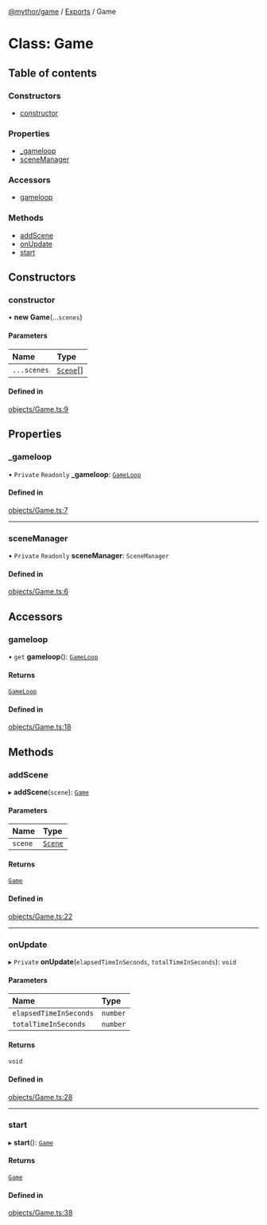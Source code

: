 [@mythor/game](../README.md) / [Exports](../modules.md) / Game

# Class: Game

## Table of contents

### Constructors

- [constructor](Game.md#constructor)

### Properties

- [\_gameloop](Game.md#_gameloop)
- [sceneManager](Game.md#scenemanager)

### Accessors

- [gameloop](Game.md#gameloop)

### Methods

- [addScene](Game.md#addscene)
- [onUpdate](Game.md#onupdate)
- [start](Game.md#start)

## Constructors

### constructor

• **new Game**(...`scenes`)

#### Parameters

| Name | Type |
| :------ | :------ |
| `...scenes` | [`Scene`](Scene.md)[] |

#### Defined in

[objects/Game.ts:9](https://github.com/desaintvincent/mythor/blob/6cabc00/packages/game/src/objects/Game.ts#L9)

## Properties

### \_gameloop

• `Private` `Readonly` **\_gameloop**: [`GameLoop`](GameLoop.md)

#### Defined in

[objects/Game.ts:7](https://github.com/desaintvincent/mythor/blob/6cabc00/packages/game/src/objects/Game.ts#L7)

___

### sceneManager

• `Private` `Readonly` **sceneManager**: `SceneManager`

#### Defined in

[objects/Game.ts:6](https://github.com/desaintvincent/mythor/blob/6cabc00/packages/game/src/objects/Game.ts#L6)

## Accessors

### gameloop

• `get` **gameloop**(): [`GameLoop`](GameLoop.md)

#### Returns

[`GameLoop`](GameLoop.md)

#### Defined in

[objects/Game.ts:18](https://github.com/desaintvincent/mythor/blob/6cabc00/packages/game/src/objects/Game.ts#L18)

## Methods

### addScene

▸ **addScene**(`scene`): [`Game`](Game.md)

#### Parameters

| Name | Type |
| :------ | :------ |
| `scene` | [`Scene`](Scene.md) |

#### Returns

[`Game`](Game.md)

#### Defined in

[objects/Game.ts:22](https://github.com/desaintvincent/mythor/blob/6cabc00/packages/game/src/objects/Game.ts#L22)

___

### onUpdate

▸ `Private` **onUpdate**(`elapsedTimeInSeconds`, `totalTimeInSeconds`): `void`

#### Parameters

| Name | Type |
| :------ | :------ |
| `elapsedTimeInSeconds` | `number` |
| `totalTimeInSeconds` | `number` |

#### Returns

`void`

#### Defined in

[objects/Game.ts:28](https://github.com/desaintvincent/mythor/blob/6cabc00/packages/game/src/objects/Game.ts#L28)

___

### start

▸ **start**(): [`Game`](Game.md)

#### Returns

[`Game`](Game.md)

#### Defined in

[objects/Game.ts:38](https://github.com/desaintvincent/mythor/blob/6cabc00/packages/game/src/objects/Game.ts#L38)
